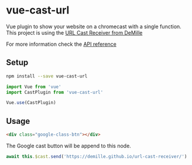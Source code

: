 # vue-cast-url
Vue plugin to show your website on a chromecast with a single function.
This project is using the [URL Cast Receiver from DeMille](https://github.com/DeMille/url-cast-receiver)

For more information check the [API reference](docs/README.md)

## Setup
```bash
npm install --save vue-cast-url
```
```javascript
import Vue from 'vue'
import CastPlugin from 'vue-cast-url'

Vue.use(CastPlugin)
```

## Usage
```html
<div class="google-class-btn"></div>
```
The Google cast button will be append to this node.
```javascript
await this.$cast.send('https://demille.github.io/url-cast-receiver/')
```
